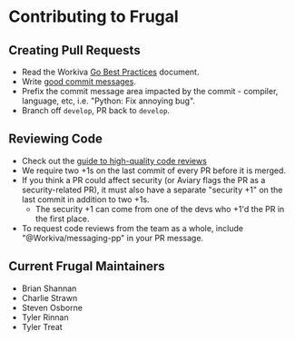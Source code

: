 Contributing to Frugal
=======================

Creating Pull Requests
----------------------

 - Read the Workiva [Go Best Practices](https://docs.google.com/document/d/1hReRG1wvEZS5BV1H3a9Q4eZV6xV651BF3CfbDVjWMa0)
   document.
 - Write [good commit messages](http://tbaggery.com/2008/04/19/a-note-about-git-commit-messages.html).
 - Prefix the commit message area impacted by the commit - compiler, language, etc, i.e. "Python: Fix annoying bug".
 - Branch off `develop`, PR back to `develop`.

Reviewing Code
--------------

 - Check out the [guide to high-quality code
   reviews](https://docs.google.com/presentation/d/1b3oJrtdjCOyeH4N5Od0jDmEOT4449SXFiYgNoUOg2io/edit#slide=id.p)
 - We require two +1s on the last commit of every PR before it is merged.
 - If you think a PR could affect security (or Aviary flags the PR as a
   security-related PR), it must also have a separate "security +1" on the last
   commit in addition to two +1s.
    - The security +1 can come from one of the devs who +1'd the PR in the first
      place.
 - To request code reviews from the team as a whole, include "@Workiva/messaging-pp" in your PR message.

Current Frugal Maintainers
------------------------------

 - Brian Shannan
 - Charlie Strawn
 - Steven Osborne
 - Tyler Rinnan
 - Tyler Treat
